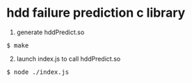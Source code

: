 # hdd failure prediction c library

1. generate hddPredict.so
<pre>
$ make
</pre>

2. launch index.js to call hddPredict.so
<pre>
$ node ./index.js
</pre>

